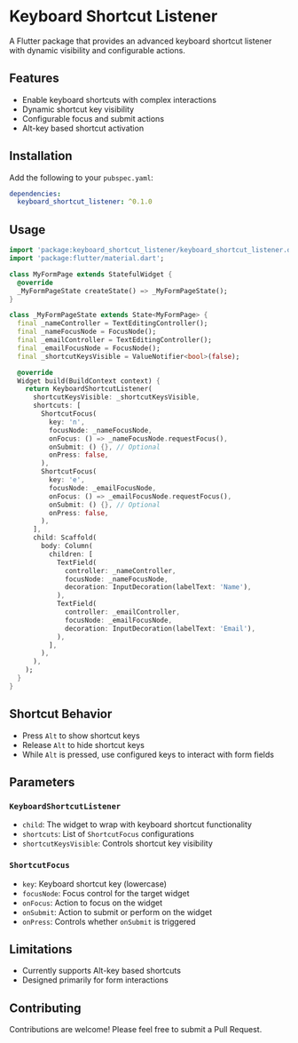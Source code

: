 # Keyboard Shortcut Listener

A Flutter package that provides an advanced keyboard shortcut listener with dynamic visibility and configurable actions.

## Features

- Enable keyboard shortcuts with complex interactions
- Dynamic shortcut key visibility
- Configurable focus and submit actions
- Alt-key based shortcut activation

## Installation

Add the following to your `pubspec.yaml`:

```yaml
dependencies:
  keyboard_shortcut_listener: ^0.1.0
```

## Usage

```dart
import 'package:keyboard_shortcut_listener/keyboard_shortcut_listener.dart';
import 'package:flutter/material.dart';

class MyFormPage extends StatefulWidget {
  @override
  _MyFormPageState createState() => _MyFormPageState();
}

class _MyFormPageState extends State<MyFormPage> {
  final _nameController = TextEditingController();
  final _nameFocusNode = FocusNode();
  final _emailController = TextEditingController();
  final _emailFocusNode = FocusNode();
  final _shortcutKeysVisible = ValueNotifier<bool>(false);

  @override
  Widget build(BuildContext context) {
    return KeyboardShortcutListener(
      shortcutKeysVisible: _shortcutKeysVisible,
      shortcuts: [
        ShortcutFocus(
          key: 'n',
          focusNode: _nameFocusNode,
          onFocus: () => _nameFocusNode.requestFocus(),
          onSubmit: () {}, // Optional
          onPress: false,
        ),
        ShortcutFocus(
          key: 'e',
          focusNode: _emailFocusNode,
          onFocus: () => _emailFocusNode.requestFocus(),
          onSubmit: () {}, // Optional
          onPress: false,
        ),
      ],
      child: Scaffold(
        body: Column(
          children: [
            TextField(
              controller: _nameController,
              focusNode: _nameFocusNode,
              decoration: InputDecoration(labelText: 'Name'),
            ),
            TextField(
              controller: _emailController,
              focusNode: _emailFocusNode,
              decoration: InputDecoration(labelText: 'Email'),
            ),
          ],
        ),
      ),
    );
  }
}
```

## Shortcut Behavior

- Press `Alt` to show shortcut keys
- Release `Alt` to hide shortcut keys
- While `Alt` is pressed, use configured keys to interact with form fields

## Parameters

### `KeyboardShortcutListener`
- `child`: The widget to wrap with keyboard shortcut functionality
- `shortcuts`: List of `ShortcutFocus` configurations
- `shortcutKeysVisible`: Controls shortcut key visibility

### `ShortcutFocus`
- `key`: Keyboard shortcut key (lowercase)
- `focusNode`: Focus control for the target widget
- `onFocus`: Action to focus on the widget
- `onSubmit`: Action to submit or perform on the widget
- `onPress`: Controls whether `onSubmit` is triggered

## Limitations
- Currently supports Alt-key based shortcuts
- Designed primarily for form interactions

## Contributing
Contributions are welcome! Please feel free to submit a Pull Request.
